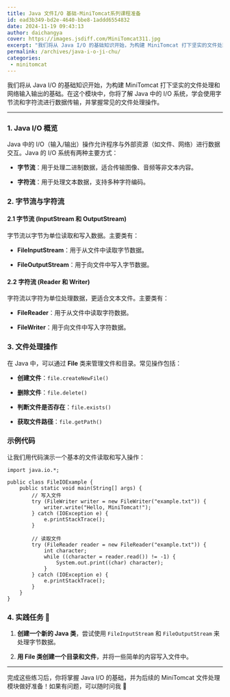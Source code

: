 ```yaml
---
title: Java 文件I/O 基础-MiniTomcat系列课程准备
id: ead3b349-bd2e-4640-bbe8-1addd6554832
date: 2024-11-19 09:43:13
author: daichangya
cover: https://images.jsdiff.com/MiniTomcat311.jpg
excerpt: "我们将从 Java I/O 的基础知识开始，为构建 MiniTomcat 打下坚实的文件处理和网络输入输出的基础。在这个模块中，你将了解 Java 中的 I/O 系统，学会使用字节流和字符流进行数据传输，并掌握常见的文件处理操作。 1. Java I/O 概览 Java 中的 I/O（输入/输出）操"
permalink: /archives/java-i-o-ji-chu/
categories:
 - minitomcat
---
```


我们将从 Java I/O 的基础知识开始，为构建 MiniTomcat 打下坚实的文件处理和网络输入输出的基础。在这个模块中，你将了解 Java 中的 I/O 系统，学会使用字节流和字符流进行数据传输，并掌握常见的文件处理操作。

* * *

### 1\. Java I/O 概览

Java 中的 I/O（输入/输出）操作允许程序与外部资源（如文件、网络）进行数据交互。Java 的 I/O 系统有两种主要方式：

+   **字节流**：用于处理二进制数据，适合传输图像、音频等非文本内容。
    
+   **字符流**：用于处理文本数据，支持多种字符编码。
    

### 2\. 字节流与字符流

#### 2.1 字节流 (InputStream 和 OutputStream)

字节流以字节为单位读取和写入数据。主要类有：

+   **FileInputStream**：用于从文件中读取字节数据。
    
+   **FileOutputStream**：用于向文件中写入字节数据。
    

#### 2.2 字符流 (Reader 和 Writer)

字符流以字符为单位处理数据，更适合文本文件。主要类有：

+   **FileReader**：用于从文件中读取字符数据。
    
+   **FileWriter**：用于向文件中写入字符数据。
    

### 3\. 文件处理操作

在 Java 中，可以通过 **File** 类来管理文件和目录。常见操作包括：

+   **创建文件**：`file.createNewFile()`
    
+   **删除文件**：`file.delete()`
    
+   **判断文件是否存在**：`file.exists()`
    
+   **获取文件路径**：`file.getPath()`
    

### 示例代码

让我们用代码演示一个基本的文件读取和写入操作：

```
import java.io.*;

public class FileIOExample {
    public static void main(String[] args) {
        // 写入文件
        try (FileWriter writer = new FileWriter("example.txt")) {
            writer.write("Hello, MiniTomcat!");
        } catch (IOException e) {
            e.printStackTrace();
        }

        // 读取文件
        try (FileReader reader = new FileReader("example.txt")) {
            int character;
            while ((character = reader.read()) != -1) {
                System.out.print((char) character);
            }
        } catch (IOException e) {
            e.printStackTrace();
        }
    }
}
```

### 4\. 实践任务 📝

1.  **创建一个新的 Java 类**，尝试使用 `FileInputStream` 和 `FileOutputStream` 来处理字节数据。
    
2.  **用 File 类创建一个目录和文件**，并将一些简单的内容写入文件中。
    

* * *

完成这些练习后，你将掌握 Java I/O 的基础，并为后续的 MiniTomcat 文件处理模块做好准备！如果有问题，可以随时问我 🦌